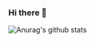 ### Hi there 👋





![Anurag's github stats](https://github-readme-stats.vercel.app/api?username=HYUNJUN-KANG&count_private=true)



